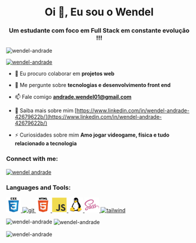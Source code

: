 <h1 align="center">Oi 👋, Eu sou o Wendel</h1>
<h3 align="center">Um estudante com foco em Full Stack em constante evolução !!!</h3>

<p align="left"> <img src="https://komarev.com/ghpvc/?username=wendel-andrade&label=Profile%20views&color=0e75b6&style=flat" alt="wendel-andrade" /> </p>

<p align="left"> <a href="https://github.com/ryo-ma/github-profile-trophy"><img src="https://github-profile-trophy.vercel.app/?username=wendel-andrade" alt="wendel-andrade" /></a> </p>

- 👯 Eu procuro colaborar em **projetos web**

- 💬 Me pergunte sobre **tecnologias e desenvolvimento front end**

- 📫 Fale comigo **andrade.wendel01@gmail.com**

- 📄 Saiba mais sobre mim [https://www.linkedin.com/in/wendel-andrade-42679622b/](https://www.linkedin.com/in/wendel-andrade-42679622b/)

- ⚡ Curiosidades sobre mim **Amo jogar videogame, física e tudo relacionado a tecnologia**

<h3 align="left">Connect with me:</h3>
<p align="left">
<a href="https://linkedin.com/in/wendel andrade" target="blank"><img align="center" src="https://raw.githubusercontent.com/rahuldkjain/github-profile-readme-generator/master/src/images/icons/Social/linked-in-alt.svg" alt="wendel andrade" height="30" width="40" /></a>
</p>

<h3 align="left">Languages and Tools:</h3>
<p align="left"> <a href="https://www.w3schools.com/css/" target="_blank" rel="noreferrer"> <img src="https://raw.githubusercontent.com/devicons/devicon/master/icons/css3/css3-original-wordmark.svg" alt="css3" width="40" height="40"/> </a> <a href="https://git-scm.com/" target="_blank" rel="noreferrer"> <img src="https://www.vectorlogo.zone/logos/git-scm/git-scm-icon.svg" alt="git" width="40" height="40"/> </a> <a href="https://www.w3.org/html/" target="_blank" rel="noreferrer"> <img src="https://raw.githubusercontent.com/devicons/devicon/master/icons/html5/html5-original-wordmark.svg" alt="html5" width="40" height="40"/> </a> <a href="https://developer.mozilla.org/en-US/docs/Web/JavaScript" target="_blank" rel="noreferrer"> <img src="https://raw.githubusercontent.com/devicons/devicon/master/icons/javascript/javascript-original.svg" alt="javascript" width="40" height="40"/> </a> <a href="https://www.linux.org/" target="_blank" rel="noreferrer"> <img src="https://raw.githubusercontent.com/devicons/devicon/master/icons/linux/linux-original.svg" alt="linux" width="40" height="40"/> </a> <a href="https://sass-lang.com" target="_blank" rel="noreferrer"> <img src="https://raw.githubusercontent.com/devicons/devicon/master/icons/sass/sass-original.svg" alt="sass" width="40" height="40"/> </a> <a href="https://tailwindcss.com/" target="_blank" rel="noreferrer"> <img src="https://www.vectorlogo.zone/logos/tailwindcss/tailwindcss-icon.svg" alt="tailwind" width="40" height="40"/> </a> </p>

<p><img align="left" src="https://github-readme-stats.vercel.app/api/top-langs?username=wendel-andrade&show_icons=true&locale=en&layout=compact" alt="wendel-andrade" /></p>

<p>&nbsp;<img align="center" src="https://github-readme-stats.vercel.app/api?username=wendel-andrade&show_icons=true&locale=en" alt="wendel-andrade" /></p>

<p><img align="center" src="https://github-readme-streak-stats.herokuapp.com/?user=wendel-andrade&" alt="wendel-andrade" /></p>


<!--
**Wendel-Andrade/Wendel-Andrade** is a ✨ _special_ ✨ repository because its `README.md` (this file) appears on your GitHub profile.

Here are some ideas to get you started:

- 🔭 I’m currently working on ...
- 🌱 I’m currently learning ...
- 👯 I’m looking to collaborate on ...
- 🤔 I’m looking for help with ...
- 💬 Ask me about ...
- 📫 How to reach me: ...
- 😄 Pronouns: ...
- ⚡ Fun fact: ...
-->
